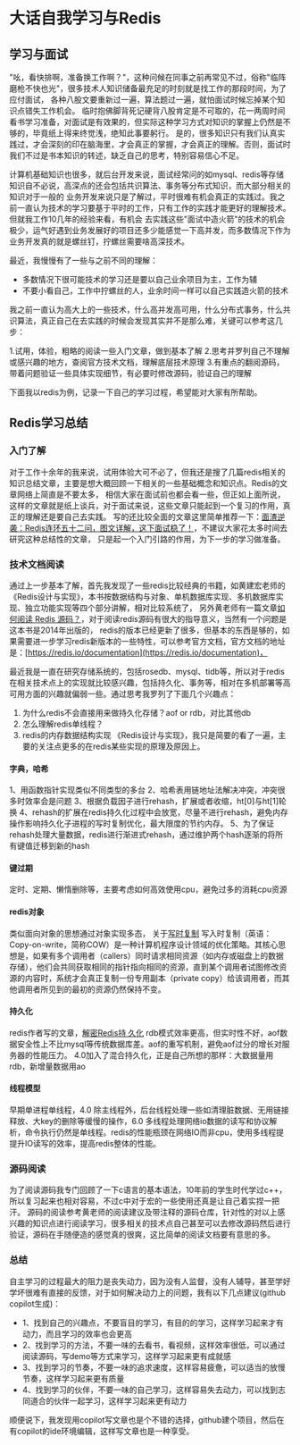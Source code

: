 # 大话自我学习与Redis
## 学习与面试
"吆，看快排啊，准备换工作啊？"，这种问候在同事之前再常见不过，俗称"临阵磨枪不快也光"，很多技术人知识储备最充足的时刻就是找工作的那段时间，为了应付面试，
各种八股文要重新过一遍，算法题过一遍，就怕面试时候忘掉某个知识点错失工作机会。
临时抱佛脚背死记硬背八股肯定是不可取的，花一两周时间看书学习准备，对面试是有效果的，但实际这种学习方式对知识的掌握上仍然是不够的，毕竟纸上得来终觉浅，绝知此事要躬行。
是的，很多知识只有我们认真实践过，才会深刻的印在脑海里，才会真正的掌握，才会真正的理解。否则，面试时我们不过是书本知识的转述，缺乏自己的思考，特别容易信心不足。

计算机基础知识也很多，就后台开发来说，面试经常问的如mysql、redis等存储知识自不必说，高深点的还会包括共识算法、事务等分布式知识，而大部分相关的知识对于一般的
业务开发来说只是了解过，平时很难有机会真正的实践过。我之前一直认为技术的学习要基于平时的工作，只有工作的实践才能更好的理解技术。但就我工作10几年的经验来看，有机会
去实践这些"面试中造火箭"的技术的机会极少，运气好遇到业务发展好的项目还多少能感觉一下高并发，而多数情况下作为业务开发真的就是螺丝钉，拧螺丝需要啥高深技术。

最近，我慢慢有了一些与之前不同的理解：

- 多数情况下很可能技术的学习还是要以自己业余项目为主，工作为辅
- 不要小看自己，工作中拧螺丝的人，业余时间一样可以自己实践造火箭的技术

我之前一直认为高大上的一些技术，什么高并发高可用，什么分布式事务，什么共识算法，真正自己在去实践的时候会发现其实并不是那么难，关键可以参考这几步： 

1.试用，体验，粗略的阅读一些入门文章，做到基本了解 
2.思考并罗列自己不理解或感兴趣的地方，查阅官方技术文档，理解底层技术原理
3.有重点的翻阅源码，带着问题验证一些具体实现细节，有必要时修改源码，验证自己的理解

下面我以redis为例，记录一下自己的学习过程，希望能对大家有所帮助。

## Redis学习总结

### 入门了解    
对于工作十余年的我来说，试用体验大可不必了，但我还是搜了几篇redis相关的知识总结文章，主要是想大概回顾一下相关的一些基础概念和知识点。Redis的文章网络上简直是不要太多，
相信大家在面试前也都会看一些，但正如上面所说，这样的文章就是纸上谈兵，对于面试来说，这些文章只能起到一个复习的作用，真正的理解还是要自己去实践。
写的还比较全面的文章这里简单推荐一下：[面渣逆袭：Redis连环五十二问，图文详解，这下面试稳了！](https://zhuanlan.zhihu.com/p/509822426)，不建议大家花太多时间去研究这种总结性的文章，
只是起一个入门引路的作用，为下一步的学习做准备。

### 技术文档阅读    
通过上一步基本了解，首先我发现了一些redis比较经典的书籍，如黄建宏老师的《Redis设计与实现》，本书按数据结构与对象、单机数据库实现、多机数据库实现、独立功能实现等四个部分讲解，相对比较系统了，
另外黄老师有一篇文章[如何阅读 Redis 源码？](https://blog.huangz.me/diary/2014/how-to-read-redis-source-code.html)，对于阅读redis源码有很大的指导意义，当然有一个问题是这本书是2014年出版的，
redis的版本已经更新了很多，但基本的东西是够的，如果需要进一步学习redis新版本的一些特性，可以参考官方文档，官方文档的地址是：[https://redis.io/documentation](https://redis.io/documentation)，

最近我是一直在研究存储系统的，包括rosedb、mysql、tidb等，所以对于redis在相关技术点上的实现就比较感兴趣，包括持久化、事务等，相对在多机部署等高可用方面的兴趣就偏弱一些。通过思考我罗列了下面几个兴趣点：
1. 为什么redis不会直接用来做持久化存储？aof or rdb，对比其他db
2. 怎么理解redis单线程？
3. redis的内存数据结构实现
《Redis设计与实现》，我只是简要的看了一遍，主要的关注点更多的在redis某些实现的原理及原因上。
#### 字典，哈希    
1、用函数指针实现类似不同类型的多台
2、哈希表用链地址法解决冲突，冲突很多时效率会是问题
3、根据负载因子进行rehash，扩展或者收缩，ht[0]与ht[1]轮换
4、rehash的扩展在redis持久化过程中会放宽，尽量不进行rehash，避免内存操作影响持久化子进程的写时复制优化，最大限度的节约内存。
5、为了保证rehash处理大量数据，redis进行渐进式rehash，通过维护两个hash逐渐的将所有键值迁移到新的hash
#### 键过期
定时、定期、懒惰删除等，主要考虑如何高效使用cpu，避免过多的消耗cpu资源
#### redis对象
类似面向对象的思想通过对象实现多态，
关于[写时复制](https://zhuanlan.zhihu.com/p/136428913)
写入时复制（英语：Copy-on-write，简称COW）是一种计算机程序设计领域的优化策略。其核心思想是，如果有多个调用者（callers）同时请求相同资源（如内存或磁盘上的数据存储），他们会共同获取相同的指针指向相同的资源，直到某个调用者试图修改资源的内容时，系统才会真正复制一份专用副本（private copy）给该调用者，而其他调用者所见到的最初的资源仍然保持不变。
#### 持久化
redis作者写的文章，[解密Redis持 久化](https://blog.csdn.net/jackpk/article/details/30079925)
rdb模式效率更高，但实时性不好，aof数据安全性上不比mysql等传统数据库差。aof的重写机制，避免aof过分的增长对服务器的性能压力。
4.0加入了混合持久化，正是自己所想的那样：大数据量用rdb，新增量数据用ao
#### 线程模型
早期单进程单线程，4.0 除主线程外，后台线程处理一些如清理脏数据、无用链接释放、大key的删除等缓慢的操作，6.0 多线程处理网络io数据的读写和协议解析，命令执行仍然是单线程。redis的性能瓶颈在网络IO而非cpu，使用多线程提提升IO读写的效率，提高redis整体的性能。

### 源码阅读
为了阅读源码我专门回顾了一下c语言的基本语法，10年前的学生时代学过c++，所以复习起来也相对容易，不过c中对于宏的一些使用还真是让自己着实捏一把汗。
源码的阅读参考黄老师的阅读建议及带注释的源码仓库，针对性的对以上感兴趣的知识点进行阅读学习，很多相关的技术点自己甚至可以去修改源码然后进行验证，源码在手随便造的感觉真的很爽，这比简单的阅读文档要有意思的多。

### 总结
自主学习的过程最大的阻力是丧失动力，因为没有人监督，没有人辅导，甚至学好学坏很难有直接的反馈，对于如何解决动力上的问题，我有以下几点建议(github copilot生成)：
- 1、找到自己的兴趣点，不要盲目的学习，有目的的学习，这样学习起来才有动力，而且学习的效率也会更高
- 2、找到学习的方法，不要一味的去看书，看视频，这样效率很低，可以通过阅读源码，写demo等方式来学习，这样学习起来更有成就感
- 3、找到学习的节奏，不要一味的追求速度，这样容易疲惫，可以适当的放慢节奏，这样学习起来更有质量
- 4、找到学习的伙伴，不要一味的自己学习，这样容易失去动力，可以找到志同道合的伙伴一起学习，这样学习起来更有动力

顺便说下，我发现用copilot写文章也是个不错的选择，github建个项目，然后在有copilot的ide环境编辑，这样写文章也是一种享受。